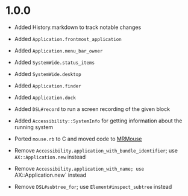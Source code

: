 # 1.0.0 

  * Added History.markdown to track notable changes
  * Added `Application.frontmost_application`
  * Added `Application.menu_bar_owner`
  * Added `SystemWide.status_items`
  * Added `SystemWide.desktop`
  * Added `Application.finder`
  * Added `Application.dock`
  * Added `DSL#record` to run a screen recording of the given block
  * Added `Accessibility::SystemInfo` for getting information about the running system

  * Ported `mouse.rb` to C and moved code to [MRMouse](https://github.com/ferrous26/MRMouse)

  * Remove `Accessibility.application_with_bundle_identifier`; use `AX::Application.new` instead
  * Remove `Accessibility.application_with_name; use `AX::Application.new` instead
  * Remove `DSL#subtree_for`; use `Element#inspect_subtree` instead

